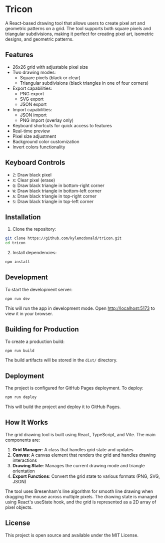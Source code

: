 # Tricon

A React-based drawing tool that allows users to create pixel art and geometric patterns on a grid. The tool supports both square pixels and triangular subdivisions, making it perfect for creating pixel art, isometric designs, and geometric patterns.

## Features

- 26x26 grid with adjustable pixel size
- Two drawing modes:
  - Square pixels (black or clear)
  - Triangular subdivisions (black triangles in one of four corners)
- Export capabilities:
  - PNG export
  - SVG export
  - JSON export
- Import capabilities:
  - JSON import
  - PNG import (overlay only)
- Keyboard shortcuts for quick access to features
- Real-time preview
- Pixel size adjustment
- Background color customization
- Invert colors functionality

## Keyboard Controls

- `Z`: Draw black pixel
- `X`: Clear pixel (erase)
- `Q`: Draw black triangle in bottom-right corner
- `W`: Draw black triangle in bottom-left corner
- `A`: Draw black triangle in top-right corner
- `S`: Draw black triangle in top-left corner

## Installation

1. Clone the repository:
```bash
git clone https://github.com/kylemcdonald/tricon.git
cd tricon
```

2. Install dependencies:
```bash
npm install
```

## Development

To start the development server:
```bash
npm run dev
```

This will run the app in development mode. Open [http://localhost:5173](http://localhost:5173) to view it in your browser.

## Building for Production

To create a production build:
```bash
npm run build
```

The build artifacts will be stored in the `dist/` directory.

## Deployment

The project is configured for GitHub Pages deployment. To deploy:

```bash
npm run deploy
```

This will build the project and deploy it to GitHub Pages.

## How It Works

The grid drawing tool is built using React, TypeScript, and Vite. The main components are:

1. **Grid Manager**: A class that handles grid state and updates
2. **Canvas**: A canvas element that renders the grid and handles drawing interactions
3. **Drawing State**: Manages the current drawing mode and triangle orientation
4. **Export Functions**: Convert the grid state to various formats (PNG, SVG, JSON)

The tool uses Bresenham's line algorithm for smooth line drawing when dragging the mouse across multiple pixels. The drawing state is managed using React's useState hook, and the grid is represented as a 2D array of pixel objects.

## License

This project is open source and available under the MIT License.
